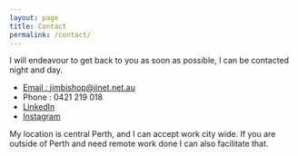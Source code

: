 ```yaml
---
layout: page
title: Contact
permalink: /contact/
---
```


I will endeavour to get back to you as soon as possible, I can be contacted night and day.

* [Email : jimbishop@iinet.net.au](mailto:jimbishop@iinet.net.au)
* Phone : 0421 219 018
* [LinkedIn](https://au.linkedin.com/in/mrjim)
* [Instagram](https://www.instagram.com/jimbishoptech/)

My location is central Perth, and I can accept work city wide. If you are outside of Perth and need remote work done I can also facilitate that.
